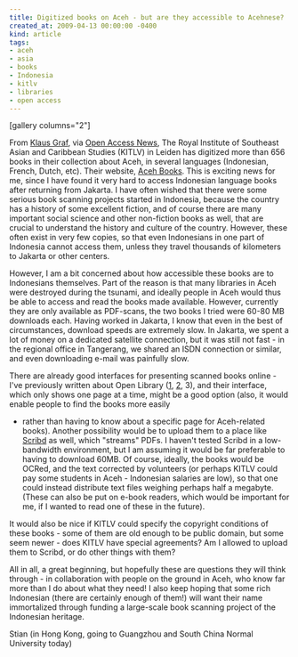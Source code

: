 ```yaml
---
title: Digitized books on Aceh - but are they accessible to Acehnese?
created_at: 2009-04-13 00:00:00 -0400
kind: article
tags:
- aceh
- asia
- books
- Indonesia
- kitlv
- libraries
- open access
---
```


[gallery columns="2"]

From [Klaus Graf](http://archiv.twoday.net/stories/5638233/), via [Open
Access
News](http://www.earlham.edu/~peters/fos/2009/04/oa-collection-of-books-about-aceh.html),
The Royal Institute of Southeast Asian and Caribbean Studies (KITLV) in
Leiden has digitized more than 656 books in their collection about Aceh,
in several languages (Indonesian, French, Dutch, etc). Their website,
[Aceh Books](http://www.acehbooks.org/). This is exciting news for me,
since I have found it very hard to access Indonesian language books
after returning from Jakarta. I have often wished that there were some
serious book scanning projects started in Indonesia, because the country
has a history of some excellent fiction, and of course there are many
important social science and other non-fiction books as well, that are
crucial to understand the history and culture of the country. However,
these often exist in very few copies, so that even Indonesians in one
part of Indonesia cannot access them, unless they travel thousands of
kilometers to Jakarta or other centers.

However, I am a bit concerned about how accessible these books are to
Indonesians themselves. Part of the reason is that many libraries in
Aceh were destroyed during the tsunami, and ideally people in Aceh would
thus be able to access and read the books made available. However,
currently they are only available as PDF-scans, the two books I tried
were 60-80 MB downloads each. Having worked in Jakarta, I know that even
in the best of circumstances, download speeds are extremely slow. In
Jakarta, we spent a lot of money on a dedicated satellite connection,
but it was still not fast - in the regional office in Tangerang, we
shared an ISDN connection or similar, and even downloading e-mail was
painfully slow.

There are already good interfaces for presenting scanned books online -
I've previously written about Open Library
([1](http://reganmian.net/blog/2008/04/02/google-books-step-aside-openlibrary-makes-reading-fun/),
[2](http://reganmian.net/blog/2008/08/03/openlibrary-and-universal-library-guys-work-together/),
3), and their interface, which only shows one page at a time, might be a
good option (also, it would enable people to find the books more easily
- rather than having to know about a specific page for Aceh-related
books). Another possibility would be to upload them to a place like
[Scribd](http://www.scribd.com) as well, which "streams" PDFs. I haven't
tested Scribd in a low-bandwidth environment, but I am assuming it would
be far preferable to having to download 60MB. Of course, ideally, the
books would be OCRed, and the text corrected by volunteers (or perhaps
KITLV could pay some students in Aceh - Indonesian salaries are low), so
that one could instead distribute text files weighing perhaps half a
megabyte. (These can also be put on e-book readers, which would be
important for me, if I wanted to read one of these in the future).

It would also be nice if KITLV could specify the copyright conditions of
these books - some of them are old enough to be public domain, but some
seem newer - does KITLV have special agreements? Am I allowed to upload
them to Scribd, or do other things with them?

All in all, a great beginning, but hopefully these are questions they
will think through - in collaboration with people on the ground in Aceh,
who know far more than I do about what they need! I also keep hoping
that some rich Indonesian (there are certainly enough of them!) will
want their name immortalized through funding a large-scale book scanning
project of the Indonesian heritage.

Stian (in Hong Kong, going to Guangzhou and South China Normal
University today)
